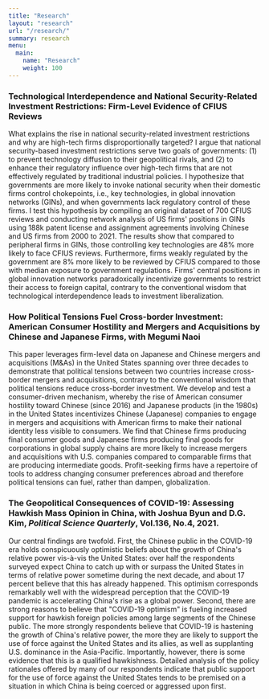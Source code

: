 ```yaml
---
title: "Research"
layout: "research"
url: "/research/"
summary: research
menu:
  main:
    name: "Research"
    weight: 100
---
```


### Technological Interdependence and National Security-Related Investment Restrictions: Firm-Level Evidence of CFIUS Reviews
What explains the rise in national security-related investment restrictions and why
are high-tech firms disproportionally targeted? I argue that national security-based 
investment restrictions serve two goals of governments: (1) to prevent technology diffusion to their
geopolitical rivals, and (2) to enhance their regulatory influence over high-tech firms that are
not effectively regulated by traditional industrial policies. I hypothesize that governments are
more likely to invoke national security when their domestic firms control chokepoints, i.e., key
technologies, in global innovation networks (GINs), and when governments lack regulatory
control of these firms. I test this hypothesis by compiling an original dataset of 700 CFIUS
reviews and conducting network analysis of US firms' positions in GINs using 188k patent
license and assignment agreements involving Chinese and US firms from 2000 to 2021. The
results show that compared to peripheral firms in GINs, those controlling key technologies are
48% more likely to face CFIUS reviews. Furthermore, firms weakly regulated by the government are 
8% more likely to be reviewed by CFIUS compared to those with median exposure to
government regulations. Firms' central positions in global innovation networks paradoxically
incentivize governments to restrict their access to foreign capital, contrary to the conventional
wisdom that technological interdependence leads to investment liberalization.


### How Political Tensions Fuel Cross-border Investment: American Consumer Hostility and Mergers and Acquisitions by Chinese and Japanese Firms, with Megumi Naoi
This paper leverages firm-level data on Japanese and Chinese mergers and acquisitions
(M&As) in the United States spanning over three decades to demonstrate that political
tensions between two countries increase cross-border mergers and acquisitions, contrary
to the conventional wisdom that political tensions reduce cross-border investment.
We develop and test a consumer-driven mechanism, whereby the rise of American
consumer hostility toward Chinese (since 2016) and Japanese products (in the 1980s)
in the United States incentivizes Chinese (Japanese) companies to engage in mergers
and acquisitions with American firms to make their national identity less visible to
consumers. We find that Chinese firms producing final consumer goods and Japanese
firms producing final goods for corporations in global supply chains are more likely to
increase mergers and acquisitions with U.S. companies compared to comparable firms
that are producing intermediate goods. Profit-seeking firms have a repertoire of tools
to address changing consumer preferences abroad and therefore political tensions can
fuel, rather than dampen, globalization.

### The Geopolitical Consequences of COVID-19: Assessing Hawkish Mass Opinion in China, with Joshua Byun and D.G. Kim, *Political Science Quarterly*, Vol.136, No.4, 2021.
Our central findings are twofold. 
First, the Chinese public in the COVID-19 era holds conspicuously optimistic beliefs about the growth of China's relative power vis-&agrave;-vis the United States: 
over half the respondents surveyed expect China to catch up with or surpass the United States in terms of relative power sometime during the next decade, 
and about 17 percent believe that this has already happened. This optimism corresponds remarkably well with the widespread perception that the COVID-19 pandemic 
is accelerating China's rise as a global power. Second, there are strong reasons to believe that "COVID-19 optimism" is fueling increased support for hawkish 
foreign policies among large segments of the Chinese public. The more strongly respondents believe that COVID-19 is hastening the growth of China's relative power,
the more they are likely to support the use of force against the United States and its allies, as well as supplanting U.S. dominance in the Asia-Pacific. 
Importantly, however, there is some evidence that this is a qualified hawkishness. Detailed analysis of the policy rationales offered by many of our respondents 
indicate that public support for the use of force against the United States tends to be premised on a situation in which China is being coerced or aggressed upon first.
